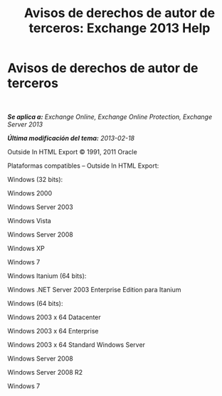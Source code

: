 ﻿---
title: 'Avisos de derechos de autor de terceros: Exchange 2013 Help'
TOCTitle: Avisos de derechos de autor de terceros
ms:assetid: e94f1244-acb8-4ddd-b54e-5cc37f903bbf
ms:mtpsurl: https://technet.microsoft.com/es-es/library/Dd351225(v=EXCHG.150)
ms:contentKeyID: 48268827
ms.date: 04/23/2018
mtps_version: v=EXCHG.150
ms.translationtype: HT
---

# Avisos de derechos de autor de terceros

 

_**Se aplica a:** Exchange Online, Exchange Online Protection, Exchange Server 2013_

_**Última modificación del tema:** 2013-02-18_

Outside In HTML Export © 1991, 2011 Oracle

Plataformas compatibles – Outside In HTML Export:

Windows (32 bits):

Windows 2000

Windows Server 2003

Windows Vista

Windows Server 2008

Windows XP

Windows 7

Windows Itanium (64 bits):

Windows .NET Server 2003 Enterprise Edition para Itanium

Windows (64 bits):

Windows 2003 x 64 Datacenter

Windows 2003 x 64 Enterprise

Windows 2003 x 64 Standard Windows Server

Windows Server 2008

Windows Server 2008 R2

Windows 7

